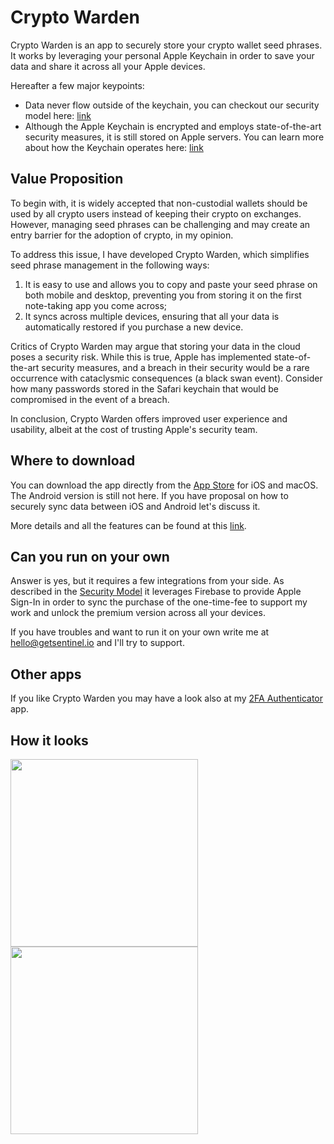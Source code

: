 # Crypto Warden
Crypto Warden is an app to securely store your crypto wallet seed phrases.
It works by leveraging your personal Apple Keychain in order to save your data and share it across all your Apple devices.

Hereafter a few major keypoints:
- Data never flow outside of the keychain, you can checkout our security model here: [link](https://getsentinel.io/security-model)
- Although the Apple Keychain is encrypted and employs state-of-the-art security measures, it is still stored on Apple servers. You can learn more about how the Keychain operates here: [link](https://getsentinel.io/icloud-keychain)

## Value Proposition
To begin with, it is widely accepted that non-custodial wallets should be used by all crypto users instead of keeping their crypto on exchanges. However, managing seed phrases can be challenging and may create an entry barrier for the adoption of crypto, in my opinion.

To address this issue, I have developed Crypto Warden, which simplifies seed phrase management in the following ways:

1. It is easy to use and allows you to copy and paste your seed phrase on both mobile and desktop, preventing you from storing it on the first note-taking app you come across;
2. It syncs across multiple devices, ensuring that all your data is automatically restored if you purchase a new device.

Critics of Crypto Warden may argue that storing your data in the cloud poses a security risk. While this is true, Apple has implemented state-of-the-art security measures, and a breach in their security would be a rare occurrence with cataclysmic consequences (a black swan event). Consider how many passwords stored in the Safari keychain that would be compromised in the event of a breach.

In conclusion, Crypto Warden offers improved user experience and usability, albeit at the cost of trusting Apple's security team.

## Where to download
You can download the app directly from the [App Store](https://apps.apple.com/us/app/crypto-warden/id1663191731) for iOS and macOS.
The Android version is still not here. If you have proposal on how to securely sync data between iOS and Android let's discuss it.

More details and all the features can be found at this [link](https:/getsentinel.io/crypto-warden).

## Can you run on your own
Answer is yes, but it requires a few integrations from your side.
As described in the [Security Model](https://getsentinel.io/security-model) it leverages Firebase to provide Apple Sign-In in order to sync the purchase of the one-time-fee to support my work and unlock the premium version across all your devices.

If you have troubles and want to run it on your own write me at [hello@getsentinel.io](mailto:hello@getsentinel.io) and I'll try to support.

## Other apps
If you like Crypto Warden you may have a look also at my [2FA Authenticator](https:/getsentinel.io) app.

## How it looks

<div>
<img src="https://user-images.githubusercontent.com/10156527/222992722-a0540535-af7a-4eee-bdfc-1d1ba8ce5728.png" width="300">
<img src="https://user-images.githubusercontent.com/10156527/222992720-a4e679b6-5f84-4e1b-b8cb-c124d48e26b4.png" width="300">
</div>

